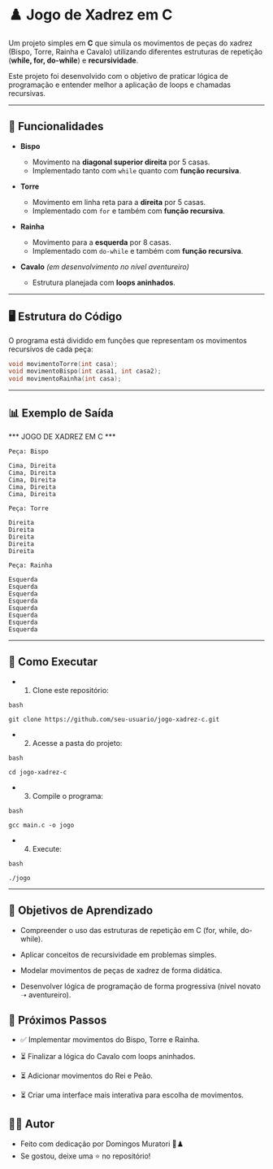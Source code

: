 # ♟️ Jogo de Xadrez em C  

Um projeto simples em **C** que simula os movimentos de peças do xadrez (Bispo, Torre, Rainha e Cavalo) utilizando diferentes estruturas de repetição (**while, for, do-while**) e **recursividade**.  

Este projeto foi desenvolvido com o objetivo de praticar lógica de programação e entender melhor a aplicação de loops e chamadas recursivas.  

---

## 📌 Funcionalidades

- **Bispo**  
  - Movimento na **diagonal superior direita** por 5 casas.  
  - Implementado tanto com `while` quanto com **função recursiva**.  

- **Torre**  
  - Movimento em linha reta para a **direita** por 5 casas.  
  - Implementado com `for` e também com **função recursiva**.  

- **Rainha**  
  - Movimento para a **esquerda** por 8 casas.  
  - Implementado com `do-while` e também com **função recursiva**.  

- **Cavalo** *(em desenvolvimento no nível aventureiro)*  
  - Estrutura planejada com **loops aninhados**.  

---

## 🖥️ Estrutura do Código

O programa está dividido em funções que representam os movimentos recursivos de cada peça:

```c
void movimentoTorre(int casa);
void movimentoBispo(int casa1, int casa2);
void movimentoRainha(int casa);
```

---

## 📊 Exemplo de Saída

*** JOGO DE XADREZ EM C ***

```
Peça: Bispo

Cima, Direita
Cima, Direita
Cima, Direita
Cima, Direita
Cima, Direita

Peça: Torre

Direita
Direita
Direita
Direita
Direita

Peça: Rainha

Esquerda
Esquerda
Esquerda
Esquerda
Esquerda
Esquerda
Esquerda
Esquerda

```

---

## 🚀 Como Executar

- 1. Clone este repositório:
```
bash

git clone https://github.com/seu-usuario/jogo-xadrez-c.git
```
 
- 2. Acesse a pasta do projeto:
```
bash

cd jogo-xadrez-c
```    
- 3. Compile o programa:
```
bash

gcc main.c -o jogo
```
- 4. Execute:
```
bash

./jogo
```

---

## 🎯 Objetivos de Aprendizado

- Compreender o uso das estruturas de repetição em C (for, while, do-while).

- Aplicar conceitos de recursividade em problemas simples.

- Modelar movimentos de peças de xadrez de forma didática.

- Desenvolver lógica de programação de forma progressiva (nível novato ➝ aventureiro).

## 📌 Próximos Passos

- ✅ Implementar movimentos do Bispo, Torre e Rainha.

- ⏳ Finalizar a lógica do Cavalo com loops aninhados.

- ⏳ Adicionar movimentos do Rei e Peão.

- ⏳ Criar uma interface mais interativa para escolha de movimentos.

## 🧑‍💻 Autor

- Feito com dedicação por Domingos Muratori 🖤♟️
- Se gostou, deixe uma ⭐ no repositório!
